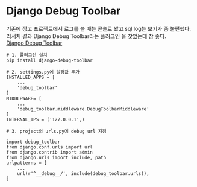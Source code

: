 # Django Debug Toolbar

기존에 장고 프로젝트에서 로그를 볼 때는 콘솔로 봤고 sql log는 보기가 좀 불편했다.  
리서치 결과 Django Debug Toolbar라는 플러그인 을 찾았는데 참 좋다.  
[Django Debug Toolbar](https://github.com/jazzband/django-debug-toolbar)  

```
# 1. 플러그인 설치
pip install django-debug-toolbar

# 2. settings.py에 설정값 추가
INSTALLED_APPS = [
    ...
    'debug_toolbar'
]
MIDDLEWARE= [
    ...
    'debug_toolbar.middleware.DebugToolbarMiddleware'
]
INTERNAL_IPS = ('127.0.0.1',)

# 3. project의 urls.py에 debug url 지정

import debug_toolbar
from django.conf.urls import url
from django.contrib import admin
from django.urls import include, path
urlpatterns = [
    ...
    url(r'^__debug__/', include(debug_toolbar.urls)),
]

```
